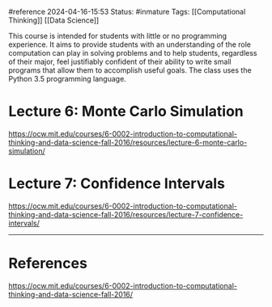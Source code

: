 #reference
2024-04-16-15:53
Status: #inmature
Tags:  [[Computational Thinking]] [[Data Science]]

This course is intended for students with little or no programming experience. It aims to provide students with an understanding of the role computation can play in solving problems and to help students, regardless of their major, feel justifiably confident of their ability to write small programs that allow them to accomplish useful goals. The class uses the Python 3.5 programming language.

# Lecture 6: Monte Carlo Simulation

https://ocw.mit.edu/courses/6-0002-introduction-to-computational-thinking-and-data-science-fall-2016/resources/lecture-6-monte-carlo-simulation/

# Lecture 7: Confidence Intervals

https://ocw.mit.edu/courses/6-0002-introduction-to-computational-thinking-and-data-science-fall-2016/resources/lecture-7-confidence-intervals/

---
# References

https://ocw.mit.edu/courses/6-0002-introduction-to-computational-thinking-and-data-science-fall-2016/

